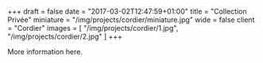 +++
draft = false
date = "2017-03-02T12:47:59+01:00"
title = "Collection Privée"
miniature = "/img/projects/cordier/miniature.jpg"
wide = false
client = "Cordier"
images = [
  "/img/projects/cordier/1.jpg",
  "/img/projects/cordier/2.jpg"
]
+++

More information here.

